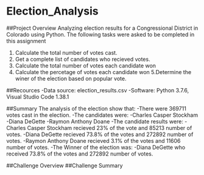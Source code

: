 # Election_Analysis

##Project Overview
Analyzing election results for a Congressional District in Colorado using Python. The following tasks were asked to be completed in this assignment

1. Calculate the total number of votes cast.
2. Get a complete list of candidates who recieved votes.
3. Calculate the total number of votes each candidate won
4. Calculate the percetage of votes each candidate won
5.Determine the winer of the election based on popular vote. 

##Recources
-Data source: election_results.csv
-Software: Python 3.7.6, Visual Studio Code 1.38.1

##Summary 
The analysis of the election show that:
-There were 369711 votes cast in the election.
-The candidates were:
  -Charles Casper Stockham
  -Diana DeGette
  -Raymon Anthony Doane
-The candidate results were:
  -Charles Casper Stockham recieved 23% of the vote and 85213 number of votes.
  -Diana DeGette recieved 73.8% of the votes and 272892 number of votes.
  -Raymon Anthony Doane recieved 3.1% of the votes and 11606 number of votes.
-The Winner of the election was:
  -Diana DeGette who received 73.8% of the votes and 272892 number of votes.
  
  ##Challenge Overview
  ##Challenge Summary
  


